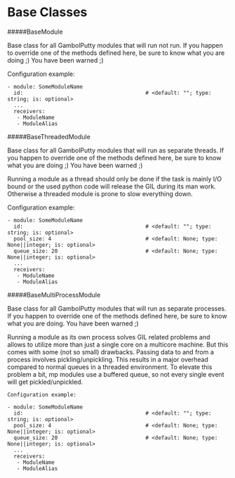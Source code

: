 Base Classes
==========

#####BaseModule

Base class for all GambolPutty modules that will run not run.
If you happen to override one of the methods defined here, be sure to know what you
are doing ;) You have been warned ;)

Configuration example:

    - module: SomeModuleName
      id:                                       # <default: ""; type: string; is: optional>
      ...
      receivers:
       - ModuleName
       - ModuleAlias

#####BaseThreadedModule

Base class for all GambolPutty modules that will run as separate threads.
If you happen to override one of the methods defined here, be sure to know what you
are doing ;) You have been warned ;)

Running a module as a thread should only be done if the task is mainly I/O bound or the
used python code will release the GIL during its man work.
Otherwise a threaded module is prone to slow everything down.

Configuration example:

    - module: SomeModuleName
      id:                                       # <default: ""; type: string; is: optional>
      pool_size: 4                              # <default: None; type: None||integer; is: optional>
      queue_size: 20                            # <default: None; type: None||integer; is: optional>
      ...
      receivers:
       - ModuleName
       - ModuleAlias

#####BaseMultiProcessModule

Base class for all GambolPutty modules that will run as separate processes.
If you happen to override one of the methods defined here, be sure to know what you
are doing. You have been warned ;)

Running a module as its own process solves GIL related problems and allows to utilize more
than just a single core on a multicore machine.
But this comes with some (not so small) drawbacks. Passing data to and from a process
involves pickling/unpickling. This results in a major overhead compared to normal queues
in a threaded environment. To elevate this problem a bit, mp modules use a buffered queue,
so not every single event will get pickled/unpickled.

    Configuration example:

    - module: SomeModuleName
      id:                                       # <default: ""; type: string; is: optional>
      pool_size: 4                              # <default: None; type: None||integer; is: optional>
      queue_size: 20                            # <default: None; type: None||integer; is: optional>
      ...
      receivers:
       - ModuleName
       - ModuleAlias